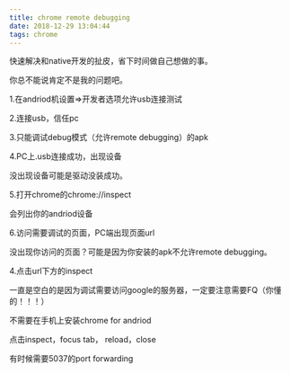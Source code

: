 ```yaml
---
title: chrome remote debugging
date: 2018-12-29 13:04:44
tags: chrome
---
```

快速解决和native开发的扯皮，省下时间做自己想做的事。

你总不能说肯定不是我的问题吧。

<!-- more -->
1.在andriod机设置=>开发者选项允许usb连接测试

2.连接usb，信任pc

3.只能调试debug模式（允许remote debugging）的apk

4.PC上.usb连接成功，出现设备

没出现设备可能是驱动没装成功。

5.打开chrome的chrome://inspect

会列出你的andriod设备

6.访问需要调试的页面，PC端出现页面url

没出现你访问的页面？可能是因为你安装的apk不允许remote debugging。

4.点击url下方的inspect

一直是空白的是因为调试需要访问google的服务器，一定要注意需要FQ（你懂的！！！）

不需要在手机上安装chrome for andriod

点击inspect，focus tab， reload，close

有时候需要5037的port forwarding
